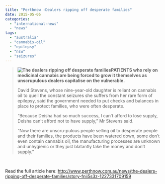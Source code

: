 ```yaml
---
title: "Perthnow -Dealers ripping off desperate families"
date: 2015-05-05
categories: 
  - "international-news"
  - "news"
tags: 
  - "australia"
  - "cannabis-oil"
  - "epilepsy"
  - "nsw"
  - "seizures"
---
```


> **![The dealers ripping off desperate families](http://mcawarenessnz.org/wp-content/uploads/2015/05/the-dealers-ripping-off-desperate-families-300x169.jpg)PATIENTS who rely on medicinal cannabis are being forced to grow it themselves as unscrupulous dealers capitalise on the vulnerable.**
> 
> David Stevens, whose nine-year-old daughter is reliant on cannabis oil to quell the constant seizures she suffers from her rare form of epilepsy, said the government needed to put checks and balances in place to protect families, who were often desperate.
> 
> “Because Deisha had so much success, I can’t afford to lose supply, Deisha can’t afford not to have supply,” Mr Stevens said.
> 
> “Now there are unscru-pulous people selling oil to desperate people and their families, the products have been watered down, some don’t even contain cannabis oil, the manufacturing processes are unknown and unhygienic or they just blatantly take the money and don’t supply.”

 

Read the full article here: http://www.perthnow.com.au/news/the-dealers-ripping-off-desperate-families/story-fnii5s3z-1227331709159
